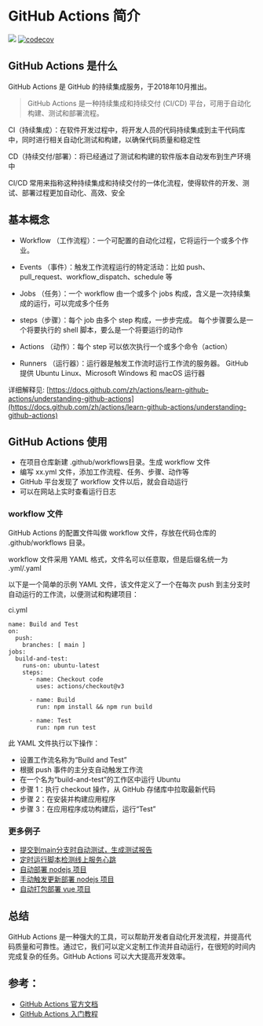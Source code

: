 # GitHub Actions 简介
![](https://img.shields.io/badge/license-MIT-green)
[![codecov](https://codecov.io/gh/0xdwong/github-action/branch/main/graph/badge.svg?token=YNOWFE7ZVH)](https://codecov.io/gh/0xdwong/github-action)


## GitHub Actions 是什么
GitHub Actions 是 GitHub 的持续集成服务，于2018年10月推出。

> GitHub Actions 是一种持续集成和持续交付 (CI/CD) 平台，可用于自动化构建、测试和部署流程。


CI（持续集成）：在软件开发过程中，将开发人员的代码持续集成到主干代码库中，同时进行相关自动化测试和构建，以确保代码质量和稳定性

CD（持续交付/部署）：将已经通过了测试和构建的软件版本自动发布到生产环境中

CI/CD 常用来指称这种持续集成和持续交付的一体化流程，使得软件的开发、测试、部署过程更加自动化、高效、安全


## 基本概念
- Workflow （工作流程）：一个可配置的自动化过程，它将运行一个或多个作业。

- Events （事件）：触发工作流程运行的特定活动：比如 push、pull_request、workflow_dispatch、schedule 等

- Jobs （任务）：一个 workflow 由一个或多个 jobs 构成，含义是一次持续集成的运行，可以完成多个任务

- steps（步骤）：每个 job 由多个 step 构成，一步步完成。 每个步骤要么是一个将要执行的 shell 脚本，要么是一个将要运行的动作

- Actions （动作）：每个 step 可以依次执行一个或多个命令（action）

- Runners （运行器）：运行器是触发工作流时运行工作流的服务器。 GitHub 提供 Ubuntu Linux、Microsoft Windows 和 macOS 运行器


详细解释见: [https://docs.github.com/zh/actions/learn-github-actions/understanding-github-actions](https://docs.github.com/zh/actions/learn-github-actions/understanding-github-actions)

## GitHub Actions 使用
- 在项目仓库新建 .github/workflows目录。生成 workflow 文件
- 编写 xx.yml 文件，添加工作流程、任务、步骤、动作等
- GitHub 平台发现了 workflow 文件以后，就会自动运行
- 可以在网站上实时查看运行日志


### workflow 文件
GitHub Actions 的配置文件叫做 workflow 文件，存放在代码仓库的 .github/workflows 目录。

workflow 文件采用 YAML 格式，文件名可以任意取，但是后缀名统一为 .yml/.yaml

以下是一个简单的示例 YAML 文件，该文件定义了一个在每次 push 到主分支时自动运行的工作流，以便测试和构建项目：

ci.yml
```
name: Build and Test
on:
  push:
    branches: [ main ]
jobs:
  build-and-test:
    runs-on: ubuntu-latest
    steps:
      - name: Checkout code
        uses: actions/checkout@v3

      - name: Build
        run: npm install && npm run build

      - name: Test
        run: npm run test
```
此 YAML 文件执行以下操作：
- 设置工作流名称为“Build and Test”
- 根据 push 事件的主分支自动触发工作流
- 在一个名为“build-and-test”的工作区中运行 Ubuntu
- 步骤 1：执行 checkout 操作，从 GitHub 存储库中拉取最新代码
- 步骤 2：在安装并构建应用程序
- 步骤 3：在应用程序成功构建后，运行“Test”


### 更多例子
- [提交到main分支时自动测试，生成测试报告](./.github/workflows/contract.yaml)
- [定时运行脚本检测线上服务心跳](./.github/workflows/timer.yaml)
- [自动部署 nodejs 项目](./.github/workflows/nodejs.yaml)
- [手动触发更新部署 nodejs 项目](./.github/workflows/manual.yaml)
- [自动打包部署 vue 项目](./.github/workflows/vue.yaml)


## 总结

GitHub Actions 是一种强大的工具，可以帮助开发者自动化开发流程，并提高代码质量和可靠性。通过它，我们可以定义定制工作流并自动运行，在很短的时间内完成复杂的任务。GitHub Actions 可以大大提高开发效率。



## 参考：
- [GitHub Actions 官方文档](https://docs.github.com/zh/actions)
- [GitHub Actions 入门教程](https://www.ruanyifeng.com/blog/2019/09/getting-started-with-github-actions.html)